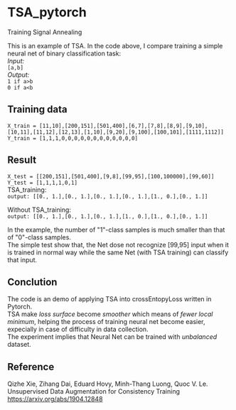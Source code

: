 # TSA_pytorch
Training Signal Annealing

This is an example of TSA.
In the code above, I compare training a simple neural net of binary classification task:  
*Input:*  
```[a,b]```  
*Output:*  
```1 if a>b```  
```0 if a<b```  
  
## Training data  
```X_train = [11,10],[200,151],[501,400],[6,7],[7,8],[8,9],[9,10],[10,11],[11,12],[12,13],[1,10],[9,20],[9,100],[100,101],[1111,1112]]```  
```Y_train = [1,1,1,0,0,0,0,0,0,0,0,0,0,0,0]```  

## Result  
```X_test = [[200,151],[501,400],[9,8],[99,95],[100,100000],[99,60]]```  
```Y_test = [1,1,1,1,0,1]```  
TSA_training:   
```output: [[0., 1.],[0., 1.],[0., 1.],[0., 1.],[1., 0.],[0., 1.]]```  
  
Without TSA_training:  
```output: [[0., 1.],[0., 1.],[0., 1.],[1., 0.],[1., 0.],[0., 1.]]```  
  

In the example, the number of "1"-class samples is much smaller than that of "0"-class samples.  
The simple test show that, the Net dose not recognize [99,95] input when it is trained in normal way while the same Net (with TSA training) can classify that input.  

## Conclution  
The code is an demo of applying TSA into crossEntopyLoss written in Pytorch.  
TSA make *loss surface* become *smoother* which means of *fewer local minimum*, helping the process of training neural net become easier, expecially in case of difficulty in data collection.  
The experiment implies that Neural Net can be trained with *unbalanced* dataset.   

## Reference  
Qizhe Xie, Zihang Dai, Eduard Hovy, Minh-Thang Luong, Quoc V. Le. Unsupervised Data Augmentation for Consistency Training https://arxiv.org/abs/1904.12848  
